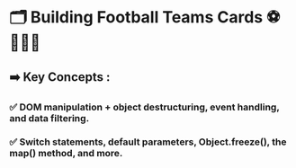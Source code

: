 # 🗂️ Building Football Teams Cards ⚽🏃🏻‍♂️ 
## ➡️ Key Concepts :
### ✅ DOM manipulation + object destructuring, event handling, and data filtering.
### ✅ Switch statements, default parameters, Object.freeze(), the map() method, and more.
